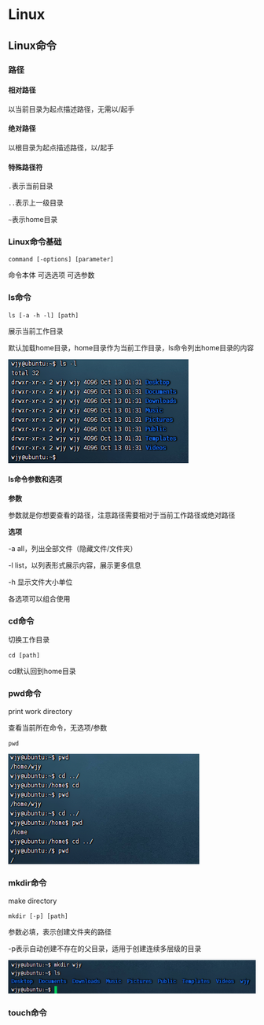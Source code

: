 ﻿# Linux

## Linux命令

### 路径

#### 相对路径

以当前目录为起点描述路径，无需以/起手

#### 绝对路径

以根目录为起点描述路径，以/起手

#### 特殊路径符

`.`表示当前目录

`..`表示上一级目录

`~`表示home目录

### Linux命令基础

```shell
command [-options] [parameter]
```

命令本体 可选选项 可选参数

### ls命令

```shell
ls [-a -h -l] [path]
```

展示当前工作目录

默认加载home目录，home目录作为当前工作目录，ls命令列出home目录的内容 

![1728885559790](image/note/1728885559790.png)

#### ls命令参数和选项

**参数**

参数就是你想要查看的路径，注意路径需要相对于当前工作路径或绝对路径

**选项**

-a all，列出全部文件（隐藏文件/文件夹）

-l list，以列表形式展示内容，展示更多信息

-h 显示文件大小单位

各选项可以组合使用

### cd命令

切换工作目录

```shell
cd [path]
```

cd默认回到home目录

### pwd命令

print work directory

查看当前所在命令，无选项/参数

```shell
pwd
```

![1728894988120](image/note/1728894988120.png)

### mkdir命令

make directory

```shell
mkdir [-p] [path]
```

参数必填，表示创建文件夹的路径

-p表示自动创建不存在的父目录，适用于创建连续多层级的目录

![1728895036297](image/note/1728895036297.png)

### touch命令

